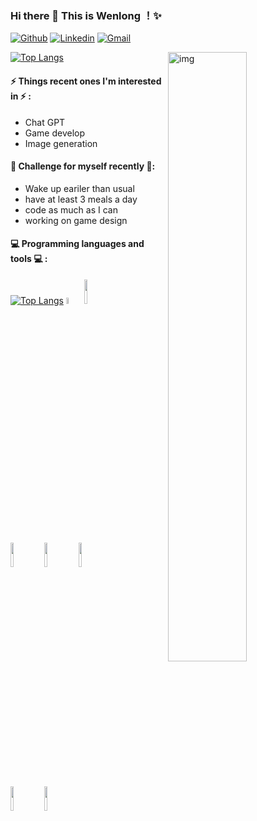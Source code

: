 ### Hi there 👋 This is Wenlong ！✨ 
 
 
[![Github](https://img.shields.io/badge/-Github-000?style=flat&logo=Github&logoColor=white)](https://github.com/WenlongDai)
[![Linkedin](https://img.shields.io/badge/-LinkedIn-blue?style=flat&logo=Linkedin&logoColor=white)](https://www.linkedin.com/in/wenlong-dai-218491234/)
[![Gmail](https://img.shields.io/badge/-Gmail-c14438?style=flat&logo=Gmail&logoColor=white)](mailto:wenlongdai23@gmail.com)

 

<img align="right" alt="img" src="https://miro.medium.com/v2/resize:fit:1400/format:webp/1*8R-XmPn8hEjZ2Hil84D4JA.png" width="50%" height="auto" />

 [![Top Langs](https://github-readme-stats.vercel.app/api/top-langs/?username=wenlongdai)](https://github.com/anuraghazra/github-readme-stats)
#### ⚡ Things recent ones I'm interested in ⚡ : 
- Chat GPT
- Game develop
- Image generation

#### 💪 Challenge for myself recently 💪:
- Wake up eariler than usual
- have at least 3 meals a day
- code as much as I can
- working on game design 

#### :computer: Programming languages and tools :computer: : 
<p>
 
[![Top Langs](https://github-readme-stats.vercel.app/api/top-langs/?username=zhanglina94)](https://github.com/anuraghazra/github-readme-stats)
<code><img width="5%" src="https://upload.wikimedia.org/wikipedia/commons/1/18/ISO_C%2B%2B_Logo.svg"></code>
<code><img width="10%" src="https://www.vectorlogo.zone/logos/python/python-ar21.svg"></code>

<br />
<code><img width="10%" src="https://www.vectorlogo.zone/logos/git-scm/git-scm-ar21.svg"></code>
<code><img width="10%" src="https://www.vectorlogo.zone/logos/virtualbox/virtualbox-ar21.svg"></code>
<code><img width="10%" src="https://www.vectorlogo.zone/logos/visualstudio_code/visualstudio_code-ar21.svg"></code>
<br />
<code><img width="10%" src="https://www.vectorlogo.zone/logos/reactjs/reactjs-ar21.svg"></code>
<code><img width="10%" src="https://www.vectorlogo.zone/logos/w3_css/w3_css-ar21.svg"></code>

</p>

